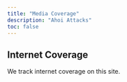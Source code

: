 ```yaml
---
title: "Media Coverage"
description: "Ahoi Attacks"
toc: false
---
```

## Internet Coverage

We track internet coverage on this site.
